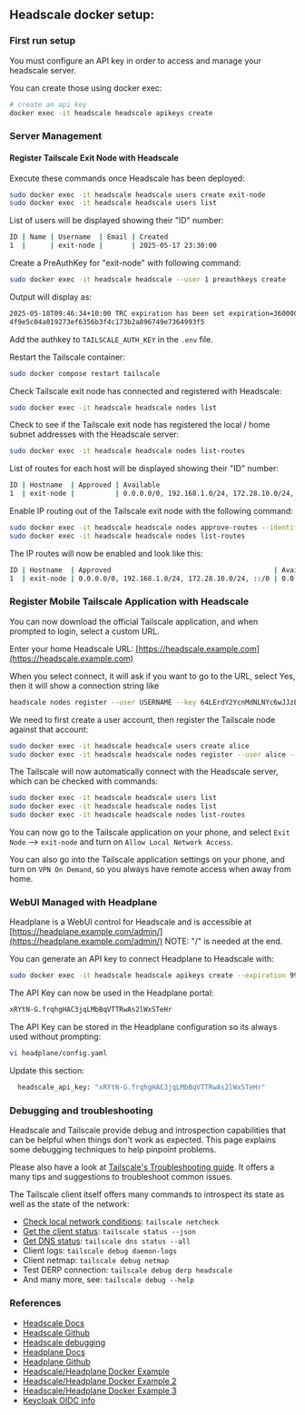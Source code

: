 ## Headscale docker setup:

### First run setup

You must configure an API key in order to access and manage your headscale server. 

You can create those using docker exec:

````bash
# create an api key
docker exec -it headscale headscale apikeys create
````

### Server Management 

#### Register Tailscale Exit Node with Headscale

Execute these commands once Headscale has been deployed:  

``` bash
sudo docker exec -it headscale headscale users create exit-node
sudo docker exec -it headscale headscale users list
```

List of users will be displayed showing their "ID" number:  

``` bash
ID | Name | Username  | Email | Created            
1  |      | exit-node |       | 2025-05-17 23:30:00
```

Create a PreAuthKey for "exit-node" with following command:  

``` bash
sudo docker exec -it headscale headscale --user 1 preauthkeys create
```

Output will display as:

``` bash
2025-05-18T09:46:34+10:00 TRC expiration has been set expiration=3600000
4f9e5c04a019273ef6356b3f4c173b2a896749e7364993f5
```

Add the authkey to `TAILSCALE_AUTH_KEY` in the `.env` file.  

Restart the Tailscale container:  

``` bash
sudo docker compose restart tailscale
```

Check Tailscale exit node has connected and registered with Headscale:  

``` bash
sudo docker exec -it headscale headscale nodes list
```

Check to see if the Tailscale exit node has registered the local / home subnet addresses with the Headscale server:  

``` bash
sudo docker exec -it headscale headscale nodes list-routes
```

List of routes for each host will be displayed showing their "ID" number:  

``` bash
ID | Hostname  | Approved | Available                                       | Serving (Primary)
1  | exit-node |          | 0.0.0.0/0, 192.168.1.0/24, 172.28.10.0/24, ::/0 |  
```

Enable IP routing out of the Tailscale exit node with the following command:  

``` bash
sudo docker exec -it headscale headscale nodes approve-routes --identifier 1 --routes "0.0.0.0/0,192.168.1.0/24,172.28.10.0/24,::/0"
sudo docker exec -it headscale headscale nodes list-routes
```

The IP routes will now be enabled and look like this:  

``` bash
ID | Hostname  | Approved                                        | Available                                       | Serving (Primary)  
1  | exit-node | 0.0.0.0/0, 192.168.1.0/24, 172.28.10.0/24, ::/0 | 0.0.0.0/0, 192.168.1.0/24, 172.28.10.0/24, ::/0 | 192.168.1.0/24, 172.28.10.0/24, 0.0.0.0/0, ::/0
```

### Register Mobile Tailscale Application with Headscale

You can now download the official Tailscale application, and when prompted to login, select a custom URL.  

Enter your home Headscale URL: [https://headscale.example.com](https://headscale.example.com)  

When you select connect, it will ask if you want to go to the URL, select Yes, then it will show a connection string like  

``` bash
headscale nodes register --user USERNAME --key 64LErdY2YcnMdNLNYc6wJJzE
```

We need to first create a user account, then register the Tailscale node against that account:  

``` bash
sudo docker exec -it headscale headscale users create alice
sudo docker exec -it headscale headscale nodes register --user alice --key 64LErdY2YcnMdNLNYc6wJJzE
```

The Tailscale will now automatically connect with the Headscale server, which can be checked with commands:  

``` bash
sudo docker exec -it headscale headscale users list
sudo docker exec -it headscale headscale nodes list
sudo docker exec -it headscale headscale nodes list-routes
```

You can now go to the Tailscale application on your phone, and select `Exit Node` --> `exit-node` and turn on `Allow Local Network Access`.  

You can also go into the Tailscale application settings on your phone, and turn on `VPN On Demand`, so you always have remote access when away from home.  

### WebUI Managed with Headplane

Headplane is a WebUI control for Headscale and is accessible at [https://headplane.example.com/admin/](https://headplane.example.com/admin/)    NOTE: "/" is needed at the end.  

You can generate an API key to connect Headplane to Headscale with:  

``` bash
sudo docker exec -it headscale headscale apikeys create --expiration 999d
```

The API Key can now be used in the Headplane portal:  

``` bash
xRYtN-G.frqhgHAC3jqLMbBqVTTRwAs2lWxSTeHr
```

The API Key can be stored in the Headplane configuration so its always used without prompting:

``` bash
vi headplane/config.yaml
```

Update this section:  

``` bash
  headscale_api_key: "xRYtN-G.frqhgHAC3jqLMbBqVTTRwAs2lWxSTeHr"
```

### Debugging and troubleshooting

Headscale and Tailscale provide debug and introspection capabilities that can be helpful when things don't work as
expected. This page explains some debugging techniques to help pinpoint problems.

Please also have a look at [Tailscale's Troubleshooting guide](https://tailscale.com/kb/1023/troubleshooting). It offers
a many tips and suggestions to troubleshoot common issues.

The Tailscale client itself offers many commands to introspect its state as well as the state of the network:

- [Check local network conditions](https://tailscale.com/kb/1080/cli#netcheck): `tailscale netcheck`
- [Get the client status](https://tailscale.com/kb/1080/cli#status): `tailscale status --json`
- [Get DNS status](https://tailscale.com/kb/1080/cli#dns): `tailscale dns status --all`
- Client logs: `tailscale debug daemon-logs`
- Client netmap: `tailscale debug netmap`
- Test DERP connection: `tailscale debug derp headscale`
- And many more, see: `tailscale debug --help`

### References

- [Headscale Docs](https://headscale.net/running-headscale-container/)
- [Headscale Github](https://github.com/juanfont/headscale)
- [Headscale debugging](https://headscale.net/stable/ref/debug/#tailscale)
- [Headplane Docs](https://headplane.net/configuration)
- [Headplane Github](https://github.com/tale/headplane/)
- [Headscale/Headplane Docker Example](https://github.com/geekau/mediastack)
- [Headscale/Headplane Docker Example 2](https://github.com/madaha668/self-hosting-ts/blob/main/WAN/README.md)
- [Headscale/Headplane Docker Example 3](https://www.lucasjanin.com/2025/01/03/headscale-tailscale-ios-installation/)
- [Keycloak OIDC info](https://stackoverflow.com/questions/28658735/what-are-keycloaks-oauth2-openid-connect-endpoints/30449500#30449500)
